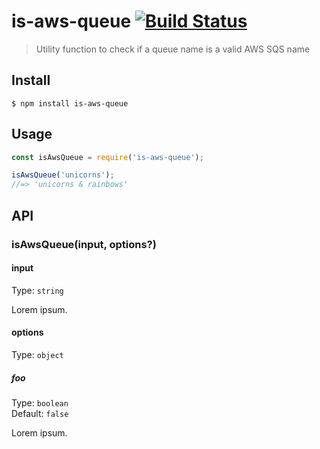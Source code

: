 # is-aws-queue [![Build Status](https://travis-ci.com/SimonJang/is-aws-queue.svg?branch=master)](https://travis-ci.com/SimonJang/is-aws-queue)

> Utility function to check if a queue name is a valid AWS SQS name


## Install

```
$ npm install is-aws-queue
```


## Usage

```js
const isAwsQueue = require('is-aws-queue');

isAwsQueue('unicorns');
//=> 'unicorns & rainbows'
```


## API

### isAwsQueue(input, options?)

#### input

Type: `string`

Lorem ipsum.

#### options

Type: `object`

##### foo

Type: `boolean`<br>
Default: `false`

Lorem ipsum.
